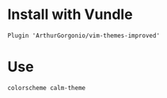 # Install with Vundle
 
```
Plugin 'ArthurGorgonio/vim-themes-improved'
```

# Use

```
colorscheme calm-theme
```
